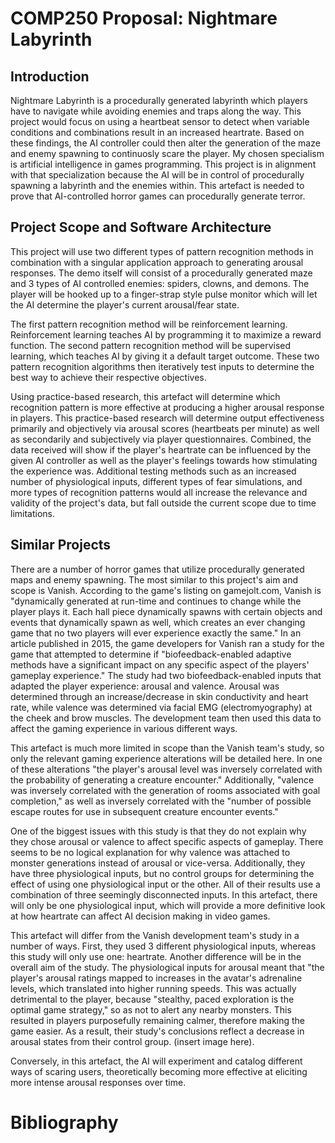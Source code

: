 # COMP250 Proposal: Nightmare Labyrinth

## Introduction
Nightmare Labyrinth is a procedurally generated labyrinth which players have to navigate while avoiding enemies and traps along the way. This project would focus on using a heartbeat sensor to detect when variable conditions and combinations result in an increased heartrate. Based on these findings, the AI controller could then alter the generation of the maze and enemy spawning to continuosly scare the player. My chosen specialism is artificial intelligence in games programming. This project is in alignment with that specialization because the AI will be in control of procedurally spawning a labyrinth and the enemies within. This artefact is needed to prove that AI-controlled horror games can procedurally generate terror.

## Project Scope and Software Architecture

This project will use two different types of pattern recognition methods in combination with a singular application approach to generating arousal responses. The demo itself will consist of a procedurally generated maze and 3 types of AI controlled enemies: spiders, clowns, and demons. The player will be hooked up to a finger-strap style pulse monitor which will let the AI determine the player's current arousal/fear state.

The first pattern recognition method will be reinforcement learning. Reinforcement learning teaches AI by programming it to maximize a reward function. The second pattern recognition method will be supervised learning, which teaches AI by giving it a default target outcome. These two pattern recognition algorithms then iteratively test inputs to determine the best way to achieve their respective objectives.

Using practice-based research, this artefact will determine which recognition pattern is more effective at producing a higher arousal response in players. This practice-based research will determine output effectiveness primarily and objectively via arousal scores (heartbeats per minute) as well as secondarily and subjectively via player questionnaires. Combined, the data received will show if the player's heartrate can be influenced by the given AI controller as well as the player's feelings towards how stimulating the experience was. Additional testing methods such as an increased number of physiological inputs, different types of fear simulations, and more types of recognition patterns would all increase the relevance and validity of the project's data, but fall outside the current scope due to time limitations.

## Similar Projects

There are a number of horror games that utilize procedurally generated maps and enemy spawning. The most similar to this project's aim and scope is Vanish. According to the game's listing on gamejolt.com, Vanish is "dynamically generated at run-time and continues to change while the player plays it. Each hall piece dynamically spawns with certain objects and events that dynamically spawn as well, which creates an ever changing game that no two players will ever experience exactly the same." In an article published in 2015, the game developers for Vanish ran a study for the game that attempted to determine if "biofeedback-enabled adaptive methods have a significant impact on any specific aspect of the players' gameplay experience." The study had two biofeedback-enabled inputs that adapted the player experience: arousal and valence. Arousal was determined through an increase/decrease in skin conductivity and heart rate, while valence was determined via facial EMG (electromyography) at the cheek and brow muscles. The development team then used this data to affect the gaming experience in various different ways. 

This artefact is much more limited in scope than the Vanish team's study, so only the relevant gaming experience alterations will be detailed here. In one of these alterations "the player's arousal level was inversely correlated with the probability of generating a creature encounter." Additionally, "valence was inversely correlated with the generation of rooms associated with goal completion," as well as inversely correlated with the "number of possible escape routes for use in subsequent creature encounter events." 

One of the biggest issues with this study is that they do not explain why they chose arousal or valence to affect specific aspects of gameplay. There seems to be no logical explanation for why valence was attached to monster generations instead of arousal or vice-versa. Additionally, they have three physiological inputs, but no control groups for determining the effect of using one physiological input or the other. All of their results use a combination of three seemingly disconnected inputs. In this artefact, there will only be one physiological input, which will provide a more definitive look at how heartrate can affect AI decision making in video games. 

This artefact will differ from the Vanish development team's study in a number of ways. First, they used 3 different physiological inputs, whereas this study will only use one: heartrate. Another difference will be in the overall aim of the study. The physiological inputs for arousal meant that "the player's arousal ratings mapped to increases in the avatar's adrenaline levels, which translated into higher running speeds. This was actually detrimental to the player, because "stealthy, paced exploration is the optimal game strategy," so as not to alert any nearby monsters. This resulted in players purposefully remaining calmer, therefore making the game easier. As a result, their study's conclusions reflect a decrease in arousal states from their control group. (insert image here).

Conversely, in this artefact, the AI will experiment and catalog different ways of scaring users, theoretically becoming more effective at eliciting more intense arousal responses over time.

# Bibliography

